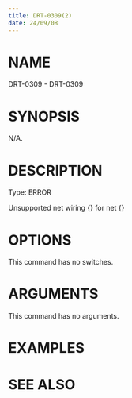 ```yaml
---
title: DRT-0309(2)
date: 24/09/08
---
```


# NAME

DRT-0309 - DRT-0309

# SYNOPSIS

N/A.

# DESCRIPTION

Type: ERROR

Unsupported net wiring {} for net {}

# OPTIONS

This command has no switches.

# ARGUMENTS

This command has no arguments.

# EXAMPLES

# SEE ALSO
